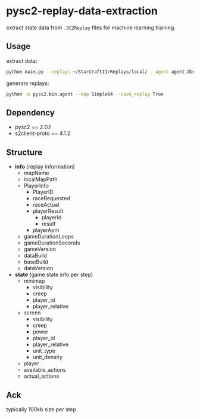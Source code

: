 # pysc2-replay-data-extraction

extract state data from `.SC2Replay` files for machine learning training.

## Usage

extract data:

```bash
python main.py --replays ~/StarCraftII/Replays/local/ --agent agent.ObserverAgent
```

generate replays:

```bash
python -m pysc2.bin.agent --map Simple64 --save_replay True

```

## Dependency

- pysc2 == 2.0.1
- s2client-proto == 4.1.2

## Structure

- **info** (replay information)
  - mapName
  - localMapPath
  - PlayerInfo
    - PlayerID
    - raceRequested
    - raceActual
    - playerResult
      - playerId
      - result
    - playerApm
  - gameDurationLoops
  - gameDurationSeconds
  - gameVersion
  - dataBuild
  - baseBuild
  - dataVersion
- **state** (game state info per step)
  - minimap
    - visibility
    - creep
    - player_id
    - player_relative
  - screen
    - visibility
    - creep
    - power
    - player_id
    - player_relative
    - unit_type
    - unit_density
  - player
  - available_actions
  - actual_actions

## Ack

typically 100kb size per step
